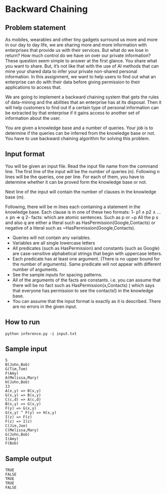 # Backward Chaining

## Problem statement
As mobiles, wearables and other tiny gadgets surround us more and more in our day to day life,
we are sharing more and more information with enterprises that provide us with their services.
But what do we lose in return? How much control do we have on over our private information?
These question seem simple to answer at the first glance. You share what you want to share.
But, it’s not like that with the use of AI methods that can mine your shared data to infer your
private non-shared personal information. In this assignment, we want to help users to find out
what an enterprise can do with their data before giving permission to their applications to
access that.

We are going to implement a backward chaining system that gets the rules of data-mining and
the abilities that an enterprise has at its disposal. Then it will help customers to find out if a
certain type of personal information can be extracted by that enterprise if it gains access to
another set of information about the user.

You are given a knowledge base and a number of queries. Your job is to determine if the
queries can be inferred from the knowledge base or not. You have to use backward chaining
algorithm for solving this problem.

## Input format
You will be given an input file. Read the input file name from the command line. The first line of the input will be the number of queries (n). Following n lines will be the queries,
one per line. For each of them, you have to determine whether it can be proved form the
knowledge base or not.

Next line of the input will contain the number of clauses in the knowledge base (m).

Following, there will be m lines each containing a statement in the knowledge base. Each clause is in one of these two formats:
1- p1 ∧ p2 ∧ ... ∧ pn => q
2- facts: which are atomic sentences. Such as p or ~p
All the p s and also q are either a literal such as HasPermission(Google,Contacts) or negative of a literal such as ~HasPermission(Google,Contacts).
- Queries will not contain any variables.
- Variables are all single lowercase letters
- All predicates (such as HasPermission) and constants (such as Google) are case-sensitive alphabetical strings that begin with uppercase letters.
- Each predicate has at least one argument. (There is no upper bound for the number of arguments). Same predicate will not appear with different number of arguments.
- See the sample inputs for spacing patterns.
- All of the arguments of the facts are constants. i.e. you can assume that there will be no fact such as HasPermission(x,Contacts) ( which says that everyone has permission to see the contacts!) in the knowledge base.
- You can assume that the input format is exactly as it is described. There are no errors in the given input.

## How to run
    python inference.py -i input.txt
    
## Sample input
    5
    B(John,Bob)
    G(Tim,Tom)
    F(Amy)
    A(Melissa,Mary)
    H(John,Bob)
    13
    A(x,y) => B(x,y)
    G(x,y) => B(x,y)
    C(c,d) => A(c,d)
    B(x,y) => G(x,y)
    F(y) => G(x,y)
    G(x,y) ^ F(y) => H(x,y)
    I(z) => F(z)
    F(z) => I(z)
    C(Jie,Joe)
    C(Melissa,Mary)
    G(John,Bob)
    I(Amy)
    F(Bob)
    
## Sample output
    TRUE
    FALSE
    TRUE
    TRUE
    FALSE
